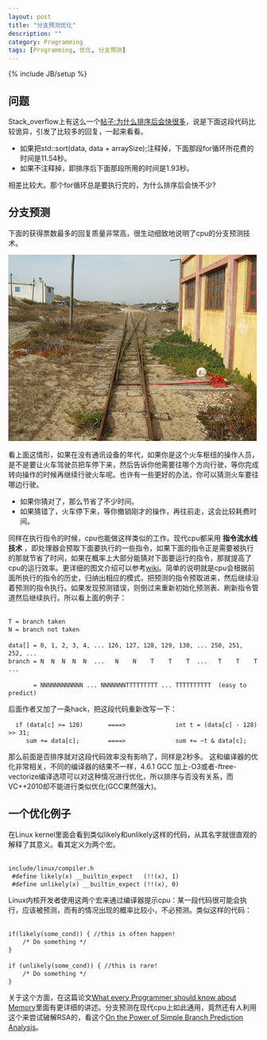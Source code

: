 ```yaml
---
layout: post
title: "分支预测优化"
description: ""
category: Programming
tags: [Programming, 优化, 分支预测]
---
```

{% include JB/setup %}

## 问题

Stack_overflow上有这么一个[帖子:为什么排序后会快很多](http://stackoverflow.com/questions/11227809/why-is-processing-a-sorted-array-faster-than-an-unsorted-array)，说是下面这段代码比较诡异，引发了比较多的回复，一起来看看。

  <script src="https://gist.github.com/3090254.js?file=gistfile1.cpp">gist</script>


 * 如果把std::sort(data, data + arraySize);注释掉，下面那段for循环所花费的时间是11.54秒。
 * 如果不注释掉，即排序后下面那段所用的时间是1.93秒。

相差比较大。那个for循环总是要执行完的，为什么排序后会快不少?

## 分支预测
  
  下面的获得票数最多的回复质量非常高，很生动细致地说明了cpu的分支预测技术。

   
<img src="/images/train.jpg" alt="Black Cube Theme" class="img-center" width="500px" />

  看上面这情形，如果在没有通讯设备的年代，如果你是这个火车枢纽的操作人员，
是不是要让火车驾驶员把车停下来，然后告诉你他需要往哪个方向行驶，等你完成转向操作的时候再继续行驶火车呢。也许有一些更好的办法，你可以猜测火车要往哪边行驶。

<ul>
<li>如果你猜对了，那么节省了不少时间。</li>
<li> 如果猜错了，火车停下来，等你撤销刚才的操作，再往前走，这会比较耗费时间。</li>
</ul>

同样在执行指令的时候，cpu也能做这样类似的工作。现代cpu都采用 __指令流水线技术__ ，即处理器会预取下面要执行的一些指令，如果下面的指令正是需要被执行的那就节省了时间，如果在概率上大部分能猜对下面要运行的指令，那就提高了cpu的运行效率。更详细的图文介绍可以参考[wiki](http://en.wikipedia.org/wiki/Branch_predictor)。简单的说明就是cpu会根据前面所执行的指令的历史，归纳出相应的模式，把预测的指令预取进来，然后继续沿着预测的指令执行。如果发现预测错误，则倒过来重新初始化预测表、刷新指令管道然后继续执行。所以看上面的例子：

<pre><code>
T = branch taken
N = branch not taken

data[] = 0, 1, 2, 3, 4, ... 126, 127, 128, 129, 130, ... 250, 251, 252, ...
branch = N  N  N  N  N  ...   N    N    T    T    T  ...   T    T    T  ...

       = NNNNNNNNNNNN ... NNNNNNNTTTTTTTTT ... TTTTTTTTTT  (easy to predict)
</code></pre>

 后面作者又加了一条hack，把这段代码重新改写一下：


      if (data[c] >= 128)       ====>              int t = (data[c] - 128) >> 31; 
         sum += data[c];        ====>              sum += ~t & data[c];


 那么前面是否排序就对这段代码效率没有影响了，同样是2秒多。 这和编译器的优化非常相关，不同的编译器的结果不一样，4.6.1 GCC 加上-O3或者-ftree-vectorize编译选项可以对这种情况进行优化，所以排序与否没有关系，而VC++2010却不能进行类似优化(GCC果然强大)。

## 一个优化例子
 在Linux kernel里面会看到类似likely和unlikely这样的代码，从其名字就很直观的解释了其意义。看其定义为两个宏。
<pre><code>
include/linux/compiler.h
 #define likely(x) __builtin_expect   (!!(x), 1)
 #define unlikely(x) __builtin_expect (!!(x), 0)
</code></pre>

 Linux内核开发者使用这两个宏来通过编译器提示cpu：某一段代码很可能会执行，应该被预测，而有的情况出现的概率比较小，不必预测。类似这样的代码：

<pre><code>
if(likely(some_cond)) { //this is often happen!
    /* Do something */
}

if (unlikely(some_cond)) { //this is rare!
    /* Do something */
}
</code></pre>

关于这个方面，在这篇论文[What every Programmer should know about Memory](http://www.akkadia.org/drepper/cpumemory.pdf)里面有更详细的讲述。分支预测在现代cpu上如此通用，竟然还有人利用这个来尝试破解RSA的，看这个[On the Power of Simple Branch Prediction Analysis](http://citeseerx.ist.psu.edu/viewdoc/download?doi=10.1.1.80.1438&rep=rep1&type=pdf)。
